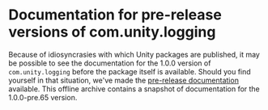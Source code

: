 # Documentation for pre-release versions of com.unity.logging

Because of idiosyncrasies with which Unity packages are published, it may be possible to see the documentation for the 1.0.0 version of `com.unity.logging` before the package itself is available.  Should you find yourself in that situation, we've made the [pre-release documentation](images/com.unity.logging@1.0.zip) available.  This offline archive contains a snapshot of documentation for the 1.0.0-pre.65 version.

